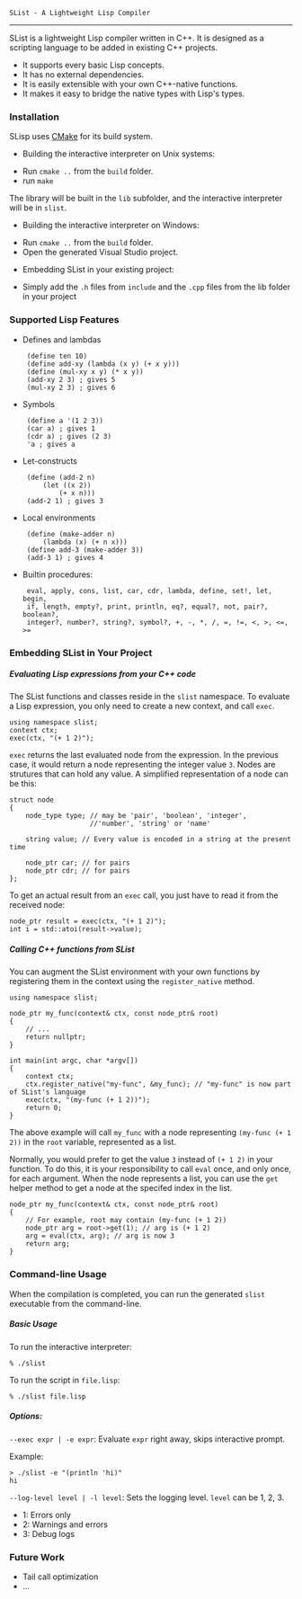 	SList - A Lightweight Lisp Compiler
-----------------------------------

SList is a lightweight Lisp compiler written in C++.  It is designed as a
scripting language to be added in existing C++ projects.

 * It supports every basic Lisp concepts.
 * It has no external dependencies.
 * It is easily extensible with your own C++-native functions.
 * It makes it easy to bridge the native types with Lisp's types.


### Installation

SLisp uses [CMake](https://cmake.org) for its build system.

- Building the interactive interpreter on Unix systems:

 * Run ```cmake ..``` from the ```build``` folder.
 * run ```make```

 The library will be built in the ```lib``` subfolder, and the interactive
 interpreter will be in ```slist```.

- Building the interactive interpreter on Windows:

 * Run ```cmake ..``` from the ```build``` folder.
 * Open the generated Visual Studio project.

- Embedding SList in your existing project:

 * Simply add the ```.h``` files from ```include``` and the ```.cpp``` files 
 from the lib folder in your project


### Supported Lisp Features

 * Defines and lambdas

 		(define ten 10)
 		(define add-xy (lambda (x y) (+ x y)))
 		(define (mul-xy x y) (* x y))
 		(add-xy 2 3) ; gives 5
 		(mul-xy 2 3) ; gives 6

 * Symbols

 		(define a '(1 2 3))
 		(car a) ; gives 1
 		(cdr a) ; gives (2 3)
 		'a ; gives a

 * Let-constructs

 		(define (add-2 n)
 			(let ((x 2))
 				(+ x n)))
 		(add-2 1) ; gives 3

 * Local environments

 		(define (make-adder n)
 			(lambda (x) (+ n x)))
 		(define add-3 (make-adder 3))
 		(add-3 1) ; gives 4

 * Builtin procedures:

 		eval, apply, cons, list, car, cdr, lambda, define, set!, let, begin,
 		if, length, empty?, print, println, eq?, equal?, not, pair?, boolean?, 
 		integer?, number?, string?, symbol?, +, -, *, /, =, !=, <, >, <=, >=

### Embedding SList in Your Project

##### Evaluating Lisp expressions from your C++ code

The SList functions and classes reside in the ```slist``` namespace.  To evaluate
a Lisp expression, you only need to create a new context, and call ```exec```.

	using namespace slist;
	context ctx;
	exec(ctx, "(+ 1 2)");

```exec``` returns the last evaluated node from the expression.  In the previous case, 
it would return a node representing the integer value ```3```.  Nodes are strutures that
can hold any value.  A simplified representation of a node can be this:

	struct node
	{
		node_type type; // may be 'pair', 'boolean', 'integer', 
					    //'number', 'string' or 'name'

		string value; // Every value is encoded in a string at the present time

		node_ptr car; // for pairs
		node_ptr cdr; // for pairs
	};

To get an actual result from an ```exec``` call, you just have to read it from the received
node:

	node_ptr result = exec(ctx, "(+ 1 2)");
	int i = std::atoi(result->value);


##### Calling C++ functions from SList

You can augment the SList environment with your own functions by registering them
in the context using the ```register_native``` method.

	using namespace slist;

	node_ptr my_func(context& ctx, const node_ptr& root)
	{
		// ...
		return nullptr;
	}

	int main(int argc, char *argv[])
	{
		context ctx;
		ctx.register_native("my-func", &my_func); // "my-func" is now part of SList's language
		exec(ctx, "(my-func (+ 1 2))");
		return 0;
	}

The above example will call ```my_func``` with a node representing 
```(my-func (+ 1 2))``` in the ```root``` variable, represented as a list.  

Normally, you would prefer to get the value ```3``` instead of ```(+ 1 2)``` in your function.
To do this, it is your responsibility to call ```eval``` once, and only once, for each argument. When the node represents a list, you can use the ```get``` helper method to get a 
node at the specifed index in the list.

	node_ptr my_func(context& ctx, const node_ptr& root)
	{
		// For example, root may contain (my-func (+ 1 2))
		node_ptr arg = root->get(1); // arg is (+ 1 2)
		arg = eval(ctx, arg); // arg is now 3
		return arg;
	}


### Command-line Usage

When the compilation is completed, you can run the generated ```slist```
executable from the command-line.

##### Basic Usage

To run the interactive interpreter:

	% ./slist

To run the script in ```file.lisp```:

	% ./slist file.lisp

##### Options:

```--exec expr | -e expr```: Evaluate ```expr``` right away, skips interactive prompt. 

Example:

	> ./slist -e "(println 'hi)"
	hi

```--log-level level | -l level```: Sets the logging level. ```level``` can be 1, 2, 3.

 * 1: Errors only
 * 2: Warnings and errors
 * 3: Debug logs

### Future Work

 - Tail call optimization
 - ...
